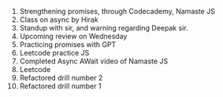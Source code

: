 1. Strengthening promises, through Codecademy, Namaste JS
2. Class on async by Hirak
3. Standup with sir, and warning regarding Deepak sir.
4. Upcoming review on Wednesday
5. Practicing promises with GPT
6. Leetcode practice JS
7. Completed Async AWait video of Namaste JS
8. Leetcode
9. Refactored drill number 2
10. Refactored drill number 1
    

